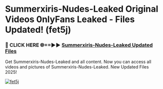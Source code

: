 # Summerxiris-Nudes-Leaked Original Videos 0nlyFans Leaked - Files Updated! (fet5j)

<h3>🔴 CLICK HERE 🌐==►► <a href="https://tinyurl.com/yc6ubb5a" rel="nofollow">Summerxiris-Nudes-Leaked Updated Files</a></h3>

Get Summerxiris-Nudes-Leaked and all content. Now you can access all videos and pictures of Summerxiris-Nudes-Leaked. New Updated Files 2025!

[![fet5j](https://i.imgur.com/7eu0CRL.gif)](https://tinyurl.com/yc6ubb5a)
